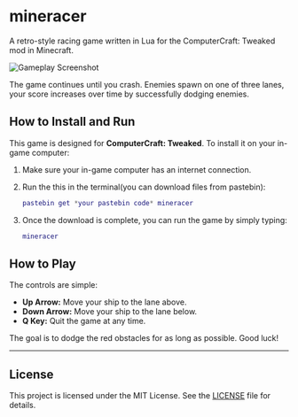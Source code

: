 # mineracer

A retro-style racing game written in Lua for the ComputerCraft: Tweaked mod in Minecraft.

![Gameplay Screenshot](https://imgur.com/a/TFX4oye)

The game continues until you crash. Enemies spawn on one of three lanes, your score increases over time by successfully dodging enemies.

## How to Install and Run

This game is designed for **ComputerCraft: Tweaked**. To install it on your in-game computer:

1.  Make sure your in-game computer has an internet connection.
2.  Run the this in the terminal(you can download files from pastebin):

    ```lua
    pastebin get *your pastebin code* mineracer
    ```
3.  Once the download is complete, you can run the game by simply typing:

    ```lua
    mineracer
    ```

## How to Play

The controls are simple:

-   **Up Arrow:** Move your ship to the lane above.
-   **Down Arrow:** Move your ship to the lane below.
-   **Q Key:** Quit the game at any time.

The goal is to dodge the red obstacles for as long as possible. Good luck!

---

## License

This project is licensed under the MIT License. See the [LICENSE](LICENSE) file for details.
